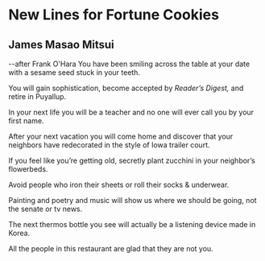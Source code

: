 # New Lines for Fortune Cookies
## James Masao Mitsui
--after Frank O'Hara
You have been smiling across the table at your date
with a sesame seed stuck in your teeth.

You will gain sophistication, become accepted by _Reader’s_
 _Digest,_ and retire in Puyallup.

In your next life you will be a teacher
and no one will ever call you by your first name.

After your next vacation you will come home
and discover that your neighbors have redecorated
in the style of Iowa trailer court.

If you feel like you’re getting old,
secretly plant zucchini in your neighbor’s flowerbeds.

Avoid people who iron their sheets
or roll their socks  & underwear.

Painting and poetry and music will show us where we should
be going, not the senate or tv news.

The next thermos bottle you see will actually
be a listening device made in Korea.

All the people in this restaurant
are glad that they are not you.